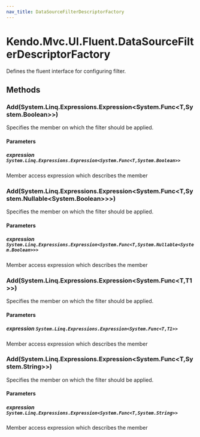 ```yaml
---
nav_title: DataSourceFilterDescriptorFactory
---
```


# Kendo.Mvc.UI.Fluent.DataSourceFilterDescriptorFactory
Defines the fluent interface for configuring filter.




## Methods


### Add(System.Linq.Expressions.Expression\<System.Func\<T,System.Boolean\>\>)
Specifies the member on which the filter should be applied.


#### Parameters

##### expression `System.Linq.Expressions.Expression<System.Func<T,System.Boolean>>`
Member access expression which describes the member





### Add(System.Linq.Expressions.Expression\<System.Func\<T,System.Nullable\<System.Boolean\>\>\>)
Specifies the member on which the filter should be applied.


#### Parameters

##### expression `System.Linq.Expressions.Expression<System.Func<T,System.Nullable<System.Boolean>>>`
Member access expression which describes the member





### Add(System.Linq.Expressions.Expression\<System.Func\<T,T1\>\>)
Specifies the member on which the filter should be applied.


#### Parameters

##### expression `System.Linq.Expressions.Expression<System.Func<T,T1>>`
Member access expression which describes the member





### Add(System.Linq.Expressions.Expression\<System.Func\<T,System.String\>\>)
Specifies the member on which the filter should be applied.


#### Parameters

##### expression `System.Linq.Expressions.Expression<System.Func<T,System.String>>`
Member access expression which describes the member






